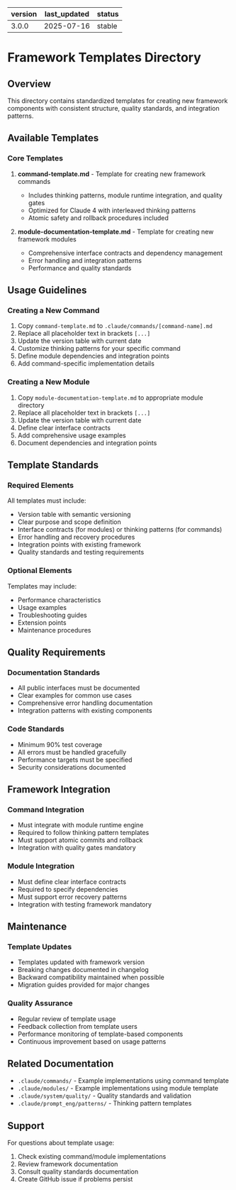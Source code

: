 | version | last_updated | status |
|---------|--------------|--------|
| 3.0.0   | 2025-07-16 | stable |

# Framework Templates Directory

## Overview

This directory contains standardized templates for creating new framework components with consistent structure, quality standards, and integration patterns.

## Available Templates

### Core Templates

1. **command-template.md** - Template for creating new framework commands
   - Includes thinking patterns, module runtime integration, and quality gates
   - Optimized for Claude 4 with interleaved thinking patterns
   - Atomic safety and rollback procedures included

2. **module-documentation-template.md** - Template for creating new framework modules
   - Comprehensive interface contracts and dependency management
   - Error handling and integration patterns
   - Performance and quality standards

## Usage Guidelines

### Creating a New Command

1. Copy `command-template.md` to `.claude/commands/[command-name].md`
2. Replace all placeholder text in brackets `[...]`
3. Update the version table with current date
4. Customize thinking patterns for your specific command
5. Define module dependencies and integration points
6. Add command-specific implementation details

### Creating a New Module

1. Copy `module-documentation-template.md` to appropriate module directory
2. Replace all placeholder text in brackets `[...]`
3. Update the version table with current date
4. Define clear interface contracts
5. Add comprehensive usage examples
6. Document dependencies and integration points

## Template Standards

### Required Elements

All templates must include:
- Version table with semantic versioning
- Clear purpose and scope definition
- Interface contracts (for modules) or thinking patterns (for commands)
- Error handling and recovery procedures
- Integration points with existing framework
- Quality standards and testing requirements

### Optional Elements

Templates may include:
- Performance characteristics
- Usage examples
- Troubleshooting guides
- Extension points
- Maintenance procedures

## Quality Requirements

### Documentation Standards
- All public interfaces must be documented
- Clear examples for common use cases
- Comprehensive error handling documentation
- Integration patterns with existing components

### Code Standards
- Minimum 90% test coverage
- All errors must be handled gracefully
- Performance targets must be specified
- Security considerations documented

## Framework Integration

### Command Integration
- Must integrate with module runtime engine
- Required to follow thinking pattern templates
- Must support atomic commits and rollback
- Integration with quality gates mandatory

### Module Integration
- Must define clear interface contracts
- Required to specify dependencies
- Must support error recovery patterns
- Integration with testing framework mandatory

## Maintenance

### Template Updates
- Templates updated with framework version
- Breaking changes documented in changelog
- Backward compatibility maintained when possible
- Migration guides provided for major changes

### Quality Assurance
- Regular review of template usage
- Feedback collection from template users
- Performance monitoring of template-based components
- Continuous improvement based on usage patterns

## Related Documentation

- `.claude/commands/` - Example implementations using command template
- `.claude/modules/` - Example implementations using module template
- `.claude/system/quality/` - Quality standards and validation
- `.claude/prompt_eng/patterns/` - Thinking pattern templates

## Support

For questions about template usage:
1. Check existing command/module implementations
2. Review framework documentation
3. Consult quality standards documentation
4. Create GitHub issue if problems persist